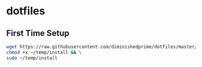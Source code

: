 # dotfiles

## First Time Setup
```sh
wget https://raw.githubusercontent.com/diminishedprime/dotfiles/master/install.sh -O ~/temp/install.sh && \
chmod +x ~/temp/install && \
sudo ~/temp/install
```
